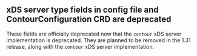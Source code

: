 ## xDS server type fields in config file and ContourConfiguration CRD are deprecated

These fields are officially deprecated now that the `contour` xDS server implementation is deprecated.
They are planned to be removed in the 1.31 release, along with the `contour` xDS server implementation.